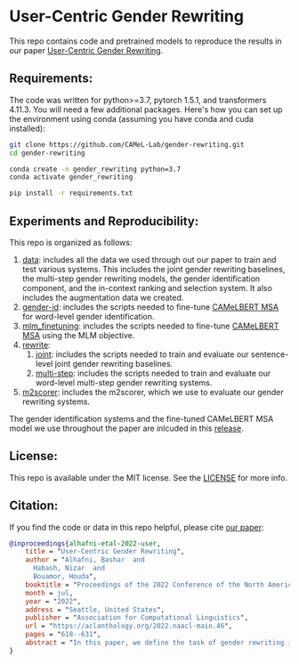 # User-Centric Gender Rewriting
This repo contains code and pretrained models to reproduce the results in our paper [User-Centric Gender Rewriting](https://arxiv.org/pdf/2205.02211.pdf).


## Requirements:
The code was written for python>=3.7, pytorch 1.5.1, and transformers 4.11.3. You will need a few additional packages. Here's how you can set up the environment using conda (assuming you have conda and cuda installed):
```bash
git clone https://github.com/CAMeL-Lab/gender-rewriting.git
cd gender-rewriting

conda create -n gender_rewriting python=3.7
conda activate gender_rewriting

pip install -r requirements.txt
```

## Experiments and Reproducibility:
This repo is organized as follows:</br>
1. [data](data/): includes all the data we used through out our paper to train and test various systems. This includes the joint gender rewriting baselines, the multi-step gender rewriting models, the gender identification component, and the in-context ranking and selection system. It also includes the augmentation data we created.
2. [gender-id](gender-id/): includes the scripts needed to fine-tune [CAMeLBERT MSA](https://huggingface.co/CAMeL-Lab/bert-base-arabic-camelbert-msa) for word-level gender identification.
3. [mlm_finetuning](mlm_finetuning/): includes the scripts needed to fine-tune [CAMeLBERT MSA](https://huggingface.co/CAMeL-Lab/bert-base-arabic-camelbert-msa) using the MLM objective.
4. [rewrite](rewrite/):</br>
   1. [joint](rewrite/joint/): includes the scripts needed to train and evaluate our sentence-level joint gender rewriting baselines.
   2. [multi-step](rewrite/multi-step/): includes the scripts needed to train and evaluate our word-level multi-step gender rewriting systems.
5. [m2scorer](m2scorer/): includes the m2scorer, which we use to evaluate our gender rewriting systems.

The gender identification systems and the fine-tuned CAMeLBERT MSA model we use throughout the paper are inlcuded in this [release](https://github.com/balhafni/gender-rewriting/releases/tag/gender-rewriting-models).

## License:
This repo is available under the MIT license. See the [LICENSE](LICENSE) for more info.

## Citation:

If you find the code or data in this repo helpful, please cite [our paper](https://arxiv.org/pdf/2205.02211.pdf):

```bibtex
@inproceedings{alhafni-etal-2022-user,
    title = "User-Centric Gender Rewriting",
    author = "Alhafni, Bashar  and
      Habash, Nizar  and
      Bouamor, Houda",
    booktitle = "Proceedings of the 2022 Conference of the North American Chapter of the Association for Computational Linguistics: Human Language Technologies",
    month = jul,
    year = "2022",
    address = "Seattle, United States",
    publisher = "Association for Computational Linguistics",
    url = "https://aclanthology.org/2022.naacl-main.46",
    pages = "618--631",
    abstract = "In this paper, we define the task of gender rewriting in contexts involving two users (I and/or You) {--} first and second grammatical persons with independent grammatical gender preferences. We focus on Arabic, a gender-marking morphologically rich language. We develop a multi-step system that combines the positive aspects of both rule-based and neural rewriting models. Our results successfully demonstrate the viability of this approach on a recently created corpus for Arabic gender rewriting, achieving 88.42 M2 F0.5 on a blind test set. Our proposed system improves over previous work on the first-person-only version of this task, by 3.05 absolute increase in M2 F0.5. We demonstrate a use case of our gender rewriting system by using it to post-edit the output of a commercial MT system to provide personalized outputs based on the users{'} grammatical gender preferences. We make our code, data, and pretrained models publicly available.",
}
